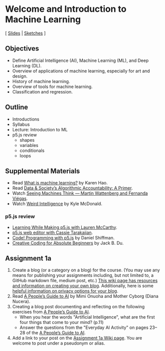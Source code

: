 # Welcome and Introduction to Machine Learning

[ [Slides](https://docs.google.com/presentation/d/1kAPACuob_EjZHcVd63Sz3-3PrQsUUZon10Dz7_V22wM/) | [Sketches](https://editor.p5js.org/jackbdu/collections/kjuPKBzeH) ]

## Objectives

-   Define Artificial Intelligence (AI), Machine Learning (ML), and Deep Learning (DL).
-   Overview of applications of machine learning, especially for art and design.
-   History of machine learning.
-   Overview of tools for machine learning.
-   Classification and regression.

## Outline

-   Introductions
-   Syllabus
-   Lecture: Introduction to ML
-   p5.js review
    -   shapes
    -   variables
    -   conditionals
    -   loops

## Supplemental Materials

-   Read [What is machine learning?](https://www.technologyreview.com/s/612437/what-is-machine-learning-we-drew-you-another-flowchart/) by Karen Hao.
-   Read [Data & Society’s Algorithmic Accountability: A Primer](https://datasociety.net/wp-content/uploads/2018/04/Data_Society_Algorithmic_Accountability_Primer_FINAL-4.pdf).
-   Watch [Seeing Machines Think — Martin Wattenberg and Fernanda Viégas](https://youtu.be/ugkfmHBW74Q).
-   Watch [Weird Intelligence](https://vimeo.com/304110435) by Kyle McDonald.

### p5.js review

-   [Learning While Making p5.js with Lauren McCarthy](https://youtu.be/1k3X4DLDHdc).
-   [p5.js web editor with Cassie Tarakajian](https://youtu.be/x1rJJRVTpAI).
-   [Code! Programming with p5.js](https://www.youtube.com/playlist?list=PLRqwX-V7Uu6Zy51Q-x9tMWIv9cueOFTFA) by Daniel Shiffman.
-   [Creative Coding for Absolute Beginners](https://www.youtube.com/playlist?list=PLUbmjnHkwarjjudjj2dclvClnL5ngpDze) by Jack B. Du.

## Assignment 1a

1. Create a blog (or a category on a blog) for the course. (You may use any means for publishing your assignments including, but not limited to, a GitHub markdown file, medium post, etc.) [This wiki page has resources and information on creating your own blog](https://github.com/jackbdu/Intro-ML-Arts-IMA-Summer24/wiki/Documentation-Blog-Resources). Additionally, here is some [helpful information on privacy options for your blog](https://www.nyu.edu/servicelink/KB0012245).
2. Read [A People’s Guide to AI](https://alliedmedia.org/wp-content/uploads/2020/09/peoples-guide-ai.pdf) by Mimi Onuoha and Mother Cyborg (Diana Nucera).
3. Creating a blog post documenting and reflecting on the following exercises from [A People’s Guide to AI](https://alliedmedia.org/wp-content/uploads/2020/09/peoples-guide-ai.pdf).
    - When you hear the words "Artificial Intelligence", what are the first four things that come to your mind? (p.11)
    - Answer the questions from the "Everyday AI Activity" on pages 23–28 of the [A People’s Guide to AI](https://alliedmedia.org/wp-content/uploads/2020/09/peoples-guide-ai.pdf).
4. Add a link to your post on the [Assignment 1a Wiki page](https://github.com/jackbdu/Intro-ML-Arts-IMA-Summer24/wiki/Assignment-1a). You are welcome to post under a pseudonym or alias.
